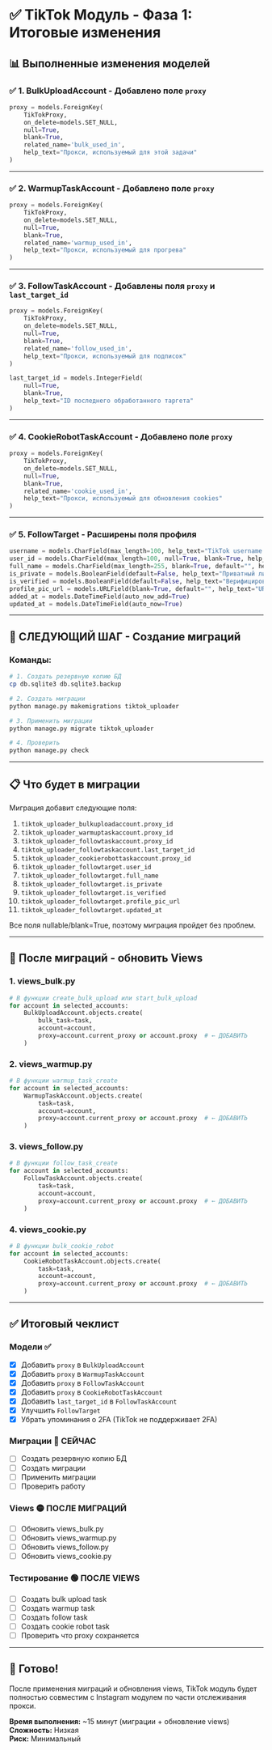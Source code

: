 # ✅ TikTok Модуль - Фаза 1: Итоговые изменения

## 📊 Выполненные изменения моделей

### ✅ 1. BulkUploadAccount - Добавлено поле `proxy`

```python
proxy = models.ForeignKey(
    TikTokProxy,
    on_delete=models.SET_NULL,
    null=True,
    blank=True,
    related_name='bulk_used_in',
    help_text="Прокси, используемый для этой задачи"
)
```

---

### ✅ 2. WarmupTaskAccount - Добавлено поле `proxy`

```python
proxy = models.ForeignKey(
    TikTokProxy,
    on_delete=models.SET_NULL,
    null=True,
    blank=True,
    related_name='warmup_used_in',
    help_text="Прокси, используемый для прогрева"
)
```

---

### ✅ 3. FollowTaskAccount - Добавлены поля `proxy` и `last_target_id`

```python
proxy = models.ForeignKey(
    TikTokProxy,
    on_delete=models.SET_NULL,
    null=True,
    blank=True,
    related_name='follow_used_in',
    help_text="Прокси, используемый для подписок"
)

last_target_id = models.IntegerField(
    null=True, 
    blank=True, 
    help_text="ID последнего обработанного таргета"
)
```

---

### ✅ 4. CookieRobotTaskAccount - Добавлено поле `proxy`

```python
proxy = models.ForeignKey(
    TikTokProxy,
    on_delete=models.SET_NULL,
    null=True,
    blank=True,
    related_name='cookie_used_in',
    help_text="Прокси, используемый для обновления cookies"
)
```

---

### ✅ 5. FollowTarget - Расширены поля профиля

```python
username = models.CharField(max_length=100, help_text="TikTok username (без @)")
user_id = models.CharField(max_length=100, null=True, blank=True, help_text="TikTok user ID")
full_name = models.CharField(max_length=255, blank=True, default="", help_text="Полное имя пользователя")
is_private = models.BooleanField(default=False, help_text="Приватный ли аккаунт")
is_verified = models.BooleanField(default=False, help_text="Верифицирован ли аккаунт")
profile_pic_url = models.URLField(blank=True, default="", help_text="URL аватарки")
added_at = models.DateTimeField(auto_now_add=True)
updated_at = models.DateTimeField(auto_now=True)
```

---

## 🚀 СЛЕДУЮЩИЙ ШАГ - Создание миграций

### Команды:

```bash
# 1. Создать резервную копию БД
cp db.sqlite3 db.sqlite3.backup

# 2. Создать миграции
python manage.py makemigrations tiktok_uploader

# 3. Применить миграции
python manage.py migrate tiktok_uploader

# 4. Проверить
python manage.py check
```

---

## 📋 Что будет в миграции

Миграция добавит следующие поля:

1. `tiktok_uploader_bulkuploadaccount.proxy_id`
2. `tiktok_uploader_warmuptaskaccount.proxy_id`
3. `tiktok_uploader_followtaskaccount.proxy_id`
4. `tiktok_uploader_followtaskaccount.last_target_id`
5. `tiktok_uploader_cookierobottaskaccount.proxy_id`
6. `tiktok_uploader_followtarget.user_id`
7. `tiktok_uploader_followtarget.full_name`
8. `tiktok_uploader_followtarget.is_private`
9. `tiktok_uploader_followtarget.is_verified`
10. `tiktok_uploader_followtarget.profile_pic_url`
11. `tiktok_uploader_followtarget.updated_at`

Все поля nullable/blank=True, поэтому миграция пройдет без проблем.

---

## 📝 После миграций - обновить Views

### 1. views_bulk.py

```python
# В функции create_bulk_upload или start_bulk_upload
for account in selected_accounts:
    BulkUploadAccount.objects.create(
        bulk_task=task,
        account=account,
        proxy=account.current_proxy or account.proxy  # ← ДОБАВИТЬ
    )
```

### 2. views_warmup.py

```python
# В функции warmup_task_create
for account in selected_accounts:
    WarmupTaskAccount.objects.create(
        task=task,
        account=account,
        proxy=account.current_proxy or account.proxy  # ← ДОБАВИТЬ
    )
```

### 3. views_follow.py

```python
# В функции follow_task_create
for account in selected_accounts:
    FollowTaskAccount.objects.create(
        task=task,
        account=account,
        proxy=account.current_proxy or account.proxy  # ← ДОБАВИТЬ
    )
```

### 4. views_cookie.py

```python
# В функции bulk_cookie_robot
for account in selected_accounts:
    CookieRobotTaskAccount.objects.create(
        task=task,
        account=account,
        proxy=account.current_proxy or account.proxy  # ← ДОБАВИТЬ
    )
```

---

## ✅ Итоговый чеклист

### Модели ✅
- [x] Добавить `proxy` в `BulkUploadAccount`
- [x] Добавить `proxy` в `WarmupTaskAccount`
- [x] Добавить `proxy` в `FollowTaskAccount`
- [x] Добавить `proxy` в `CookieRobotTaskAccount`
- [x] Добавить `last_target_id` в `FollowTaskAccount`
- [x] Улучшить `FollowTarget`
- [x] Убрать упоминания о 2FA (TikTok не поддерживает 2FA)

### Миграции 🔴 СЕЙЧАС
- [ ] Создать резервную копию БД
- [ ] Создать миграции
- [ ] Применить миграции
- [ ] Проверить работу

### Views 🟡 ПОСЛЕ МИГРАЦИЙ
- [ ] Обновить views_bulk.py
- [ ] Обновить views_warmup.py
- [ ] Обновить views_follow.py
- [ ] Обновить views_cookie.py

### Тестирование 🟢 ПОСЛЕ VIEWS
- [ ] Создать bulk upload task
- [ ] Создать warmup task
- [ ] Создать follow task
- [ ] Создать cookie robot task
- [ ] Проверить что proxy сохраняется

---

## 🎯 Готово!

После применения миграций и обновления views, TikTok модуль будет полностью совместим с Instagram модулем по части отслеживания прокси.

**Время выполнения:** ~15 минут (миграции + обновление views)  
**Сложность:** Низкая  
**Риск:** Минимальный



